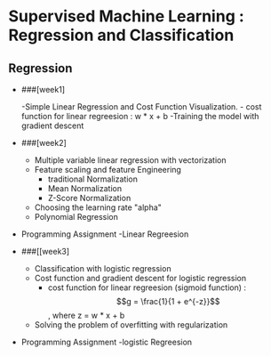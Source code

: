 # Supervised Machine Learning : Regression and Classification

## Regression

- ###[week1]
  
  -Simple Linear Regression and Cost Function Visualization.
      - cost function for linear regreesion : w * x + b
  -Training the model with gradient descent
  

- ###[week2]

  - Multiple variable linear regression with vectorization
  - Feature scaling and feature Engineering
      - traditional Normalization
      - Mean Normalization
      - Z-Score Normalization
  - Choosing the learning rate "alpha"
  - Polynomial Regression
- Programming Assignment
  -Linear Regreesion


- ###[[week3]

    - Classification with logistic regression
    - Cost function and gradient descent for logistic regression
        - cost function for linear regreesion (sigmoid function) : $$g = \frac{1}{1 + e^{-z}}$$ , where z = w * x + b
    - Solving the problem of overfitting with regularization 
- Programming Assignment
    -logistic Regreesion


